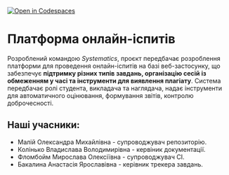 [![Open in Codespaces](https://classroom.github.com/assets/launch-codespace-2972f46106e565e64193e422d61a12cf1da4916b45550586e14ef0a7c637dd04.svg)](https://classroom.github.com/open-in-codespaces?assignment_repo_id=20518032)

# Платформа онлайн-іспитів

Розроблений командою _Systematics_, проєкт передбачає розроблення платформи для проведення онлайн-іспитів на базі веб-застосунку, що забезпечує __підтримку різних типів завдань, організацію сесій із обмеженням у часі та інструменти для виявлення плагіату__. Система передбачає ролі студента, викладача та наглядача, надає інструменти для автоматичного оцінювання, формування звітів, контролю доброчесності.

## Наші учасники:
- Малій Олександра Михайлівна - супроводжувач репозиторію.
- Колінько Владислава Володимирівна - кервіник документації.
- Фломбойм Мирослава Олексіївна - супроводжувач CI.
- Бакалина Анастасія Ярославівна - керівник трекера завдань.